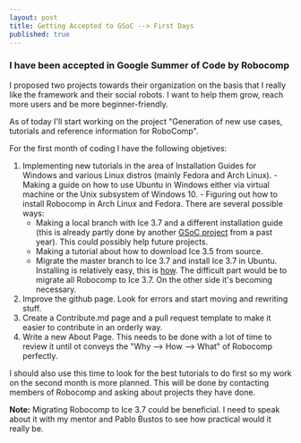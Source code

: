 ```yaml
---
layout: post
title: Getting Accepted to GSoC --> First Days
published: true
---
```


### I have been accepted in Google Summer of Code by Robocomp

  I proposed two projects towards their organization on the basis that I really like the framework and their social robots. I want to help them grow, reach more users and be more beginner-friendly. 
  
  As of today I'll start working on the project "Generation of new use cases, tutorials and reference information for RoboComp".
  
  For the first month of coding I have the following objetives:
  
  1. Implementing new tutorials in the area of Installation Guides for Windows and various Linux distros (mainly Fedora and Arch Linux).
    - Making a guide on how to use Ubuntu in Windows either via virtual machine or the Unix subsystem of Windows 10.
    - Figuring out how to install Robocomp in Arch Linux and Fedora. There are several possible ways:
      - Making a local branch with Ice 3.7 and a different installation guide (this is already partly done by another [GSoC project](https://github.com/lovemehta/RoboComp-JS) from a past year). This could possibly help future projects.
      - Making a tutorial about how to download Ice 3.5 from source.
      - Migrate the master branch to Ice 3.7 and install Ice 3.7 in Ubuntu. Installing is relatively easy, this is [how](https://zeroc.com/downloads/ice). The difficult part would be to migrate all Robocomp to Ice 3.7. On the other side it's becoming necessary.
  2. Improve the github page. Look for errors and start moving and rewriting stuff.
  3. Create a Contribute.md page and a pull request template to make it easier to contribute in an orderly way.
  4. Write a new About Page. This needs to be done with a lot of time to review it until ot conveys the "Why --> How --> What" of Robocomp perfectly.
  
  I should also use this time to look for the best tutorials to do first so my work on the second month is more planned. This will be done by contacting members of Robocomp and asking about projects they have done.
  
  **Note:** Migrating Robocomp to Ice 3.7 could be beneficial. I need to speak about it with my mentor and Pablo Bustos to see how practical would it really be.
      

